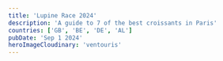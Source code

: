 ```yaml
---
title: 'Lupine Race 2024'
description: 'A guide to 7 of the best croissants in Paris'
countries: ['GB', 'BE', 'DE', 'AL']
pubDate: 'Sep 1 2024'
heroImageCloudinary: 'ventouris'
---
```

